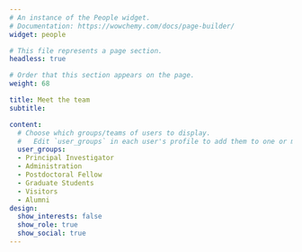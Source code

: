 ```yaml
---
# An instance of the People widget.
# Documentation: https://wowchemy.com/docs/page-builder/
widget: people

# This file represents a page section.
headless: true

# Order that this section appears on the page.
weight: 68

title: Meet the team
subtitle:

content:
  # Choose which groups/teams of users to display.
  #   Edit `user_groups` in each user's profile to add them to one or more of these groups.
  user_groups:
  - Principal Investigator
  - Administration
  - Postdoctoral Fellow
  - Graduate Students
  - Visitors
  - Alumni
design:
  show_interests: false
  show_role: true
  show_social: true
---
```

